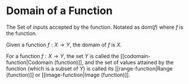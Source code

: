 # Domain of a Function

The Set of inputs accepted by the function. Notated as $\text{dom}(f)$ where $f$ is the function.

Given a function $f:X\to Y$, the domain of $f$ is $X$.

For a function $f: X \to Y$, the set $Y$ is called the [[codomain-function|Codomain (function)]], and the set of values attained by the function (which is a subset of $Y$) is called its [[range-function|Range (function)]] or [[image-function|Image (function)]].
